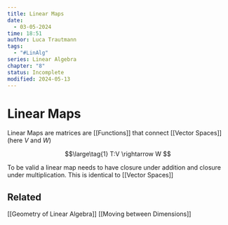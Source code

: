 ```yaml
---
title: Linear Maps
date:
  - 03-05-2024
time: 18:51
author: Luca Trautmann
tags:
  - "#LinAlg"
series: Linear Algebra
chapter: "8"
status: Incomplete
modified: 2024-05-13
---
```

# Linear Maps


Linear Maps are matrices are [[Functions]] that connect [[Vector Spaces]] (here $V$ and $W$)

$$\large\tag{1}
T:V \rightarrow W
$$

To be valid a linear map needs to have closure under addition and closure under multiplication. This is identical to [[Vector Spaces]]




## Related
[[Geometry of Linear Algebra]] 
[[Moving between Dimensions]]

